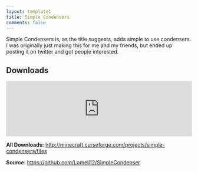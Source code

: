 ```yaml
---
layout: template1
title: Simple Condensers
comments: false
---
```


<p>Simple Condensers is, as the title suggests, adds simple to use condensers. I was originally just making this for me and my friends, but ended up posting it on twitter and got people interested.</p>

<h2>Downloads</h2>

<p><iframe src="https://www.cfwidget.com/minecraft/mc-mods/simple-condensers" width="100%" style="border: none;"></iframe></p>

<p><strong>All Downloads:</strong> <a href="http://minecraft.curseforge.com/projects/simple-condensers/files" target="_blank">http://minecraft.curseforge.com/projects/simple-condensers/files</a></p>

<p><strong>Source</strong>: <a href="https://github.com/Lomeli12/SimpleCondenser" target="_blank">https://github.com/Lomeli12/SimpleCondenser</a></p>
